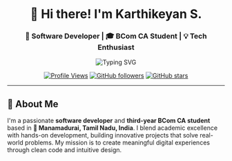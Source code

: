 <div align="center">
  
# 👋 Hi there! I'm Karthikeyan S.

### 🚀 Software Developer | 🎓 BCom CA Student | 💡 Tech Enthusiast

<img src="https://readme-typing-svg.herokuapp.com?font=Fira+Code&weight=600&size=28&duration=3000&pause=1000&color=FF8C00&center=true&vCenter=true&random=false&width=600&lines=Full-Stack+Developer;Flutter+Enthusiast;AI+%26+Cybersecurity+Explorer;Building+Tomorrow's+Solutions" alt="Typing SVG" />

[![Profile Views](https://komarev.com/ghpvc/?username=KarthikeyanS2006&color=orange&style=flat-square&label=Profile+Views)](https://github.com/KarthikeyanS2006)
[![GitHub followers](https://img.shields.io/github/followers/KarthikeyanS2006?style=social)](https://github.com/KarthikeyanS2006)
[![GitHub stars](https://img.shields.io/github/stars/KarthikeyanS2006?style=social)](https://github.com/KarthikeyanS2006)

</div>

---

## 🌟 About Me

I'm a passionate **software developer** and **third-year BCom CA student** based in **📍 Manamadurai, Tamil Nadu, India**. I blend academic excellence with hands-on development, building innovative projects that solve real-world problems. My mission is to create meaningful digital experiences through clean code and intuitive design.

